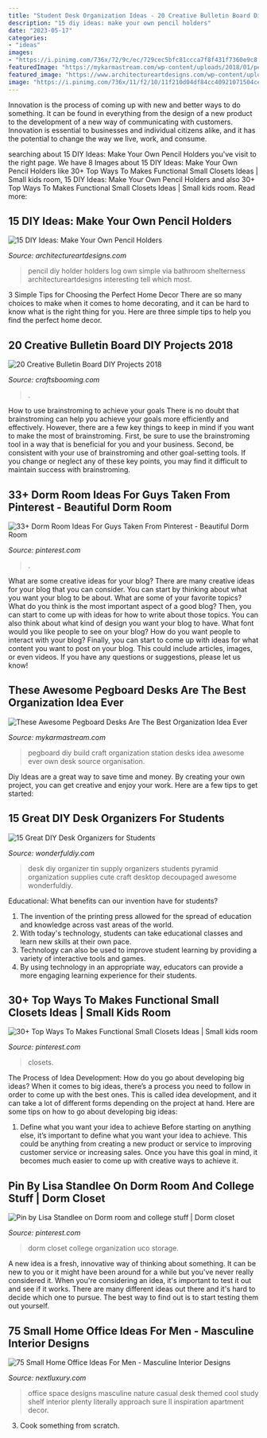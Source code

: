 ```yaml
---
title: "Student Desk Organization Ideas - 20 Creative Bulletin Board Diy Projects 2018"
description: "15 diy ideas: make your own pencil holders"
date: "2023-05-17"
categories:
- "ideas"
images:
- "https://i.pinimg.com/736x/72/9c/ec/729cec5bfc81ccca7f8f431f7360e9c8.jpg"
featuredImage: "https://mykarmastream.com/wp-content/uploads/2018/01/pegboard-desk-13-.jpg"
featured_image: "https://www.architectureartdesigns.com/wp-content/uploads/2013/04/ArchitectureArtDesigns-69.jpg"
image: "https://i.pinimg.com/736x/11/f2/10/11f210d04df84cc40921071504cedd57--college-dorm-closet-usc-college.jpg"
---
```



Innovation is the process of coming up with new and better ways to do something. It can be found in everything from the design of a new product to the development of a new way of communicating with customers. Innovation is essential to businesses and individual citizens alike, and it has the potential to change the way we live, work, and consume.

	

		
searching about 15 DIY Ideas: Make Your Own Pencil Holders you've visit to the right page. We have 8 Images about 15 DIY Ideas: Make Your Own Pencil Holders like 30+ Top Ways To Makes Functional Small Closets Ideas | Small kids room, 15 DIY Ideas: Make Your Own Pencil Holders and also 30+ Top Ways To Makes Functional Small Closets Ideas | Small kids room. Read more:
		
    
## 15 DIY Ideas: Make Your Own Pencil Holders

<img loading=lazy src="https://www.architectureartdesigns.com/wp-content/uploads/2013/04/ArchitectureArtDesigns-69.jpg" onerror="this.onerror=null;this.src='https://tse1.mm.bing.net/th?id=OIP.vmVKG8CbBl6S7kLNVpBnTgHaLH&amp;pid=15.1';" alt="15 DIY Ideas: Make Your Own Pencil Holders">

_Source: architectureartdesigns.com_

>pencil diy holder holders log own simple via bathroom shelterness architectureartdesigns interesting tell which most. 

	

3 Simple Tips for Choosing the Perfect Home Decor
There are so many choices to make when it comes to home decorating, and it can be hard to know what is the right thing for you. Here are three simple tips to help you find the perfect home decor.

    
## 20 Creative Bulletin Board DIY Projects 2018

<img loading=lazy src="https://craftsbooming.com/wp-content/uploads/2017/07/bulletin-board-diy/9-bulletin-board-diy-projects.jpg" onerror="this.onerror=null;this.src='https://tse3.mm.bing.net/th?id=OIP.yGNYsrFetpjsn7Qm3qgRGAHaMT&amp;pid=15.1';" alt="20 Creative Bulletin Board DIY Projects 2018">

_Source: craftsbooming.com_

>. 

	

How to use brainstroming to achieve your goals
There is no doubt that brainstroming can help you achieve your goals more efficiently and effectively. However, there are a few key things to keep in mind if you want to make the most of brainstroming. First, be sure to use the brainstroming tool in a way that is beneficial for you and your business. Second, be consistent with your use of brainstroming and other goal-setting tools. If you change or neglect any of these key points, you may find it difficult to maintain success with brainstroming.

    
## 33+ Dorm Room Ideas For Guys Taken From Pinterest - Beautiful Dorm Room

<img loading=lazy src="https://i.pinimg.com/736x/83/2d/e7/832de7177e2f4db73779b7c1cb7d08f9.jpg" onerror="this.onerror=null;this.src='https://tse2.mm.bing.net/th?id=OIP.SCnOOm-pxPAzLlWej-2N8wHaMV&amp;pid=15.1';" alt="33+ Dorm Room Ideas For Guys Taken From Pinterest - Beautiful Dorm Room">

_Source: pinterest.com_

>. 

	

What are some creative ideas for your blog?
There are many creative ideas for your blog that you can consider. You can start by thinking about what you want your blog to be about. What are some of your favorite topics? What do you think is the most important aspect of a good blog? Then, you can start to come up with ideas for how to write about those topics. You can also think about what kind of design you want your blog to have. What font would you like people to see on your blog? How do you want people to interact with your blog? Finally, you can start to come up with ideas for what content you want to post on your blog. This could include articles, images, or even videos. If you have any questions or suggestions, please let us know!

    
## These Awesome Pegboard Desks Are The Best Organization Idea Ever

<img loading=lazy src="https://mykarmastream.com/wp-content/uploads/2018/01/pegboard-desk-13-.jpg" onerror="this.onerror=null;this.src='https://tse3.mm.bing.net/th?id=OIP.stU0eOWEcIFEs3r6xbzFXwHaLG&amp;pid=15.1';" alt="These Awesome Pegboard Desks Are The Best Organization Idea Ever">

_Source: mykarmastream.com_

>pegboard diy build craft organization station desks idea awesome ever own desk source organisation. 

	

Diy Ideas are a great way to save time and money. By creating your own project, you can get creative and enjoy your work. Here are a few tips to get started: 

    
## 15 Great DIY Desk Organizers For Students

<img loading=lazy src="https://cdn.wonderfuldiy.com/wp-content/uploads/2018/09/Decoupaged-tin-can-pyramid-desk-organizer.jpg" onerror="this.onerror=null;this.src='https://tse1.mm.bing.net/th?id=OIP.v29G7KkYrQue9PSiV7ijuQHaLH&amp;pid=15.1';" alt="15 Great DIY Desk Organizers for Students">

_Source: wonderfuldiy.com_

>desk diy organizer tin supply organizers students pyramid organization supplies cute craft desktop decoupaged awesome wonderfuldiy. 

	

Educational: What benefits can our invention have for students?
1. The invention of the printing press allowed for the spread of education and knowledge across vast areas of the world.
2. With today's technology, students can take educational classes and learn new skills at their own pace.
3. Technology can also be used to improve student learning by providing a variety of interactive tools and games.
4. By using technology in an appropriate way, educators can provide a more engaging learning experience for their students.

    
## 30+ Top Ways To Makes Functional Small Closets Ideas | Small Kids Room

<img loading=lazy src="https://i.pinimg.com/736x/72/9c/ec/729cec5bfc81ccca7f8f431f7360e9c8.jpg" onerror="this.onerror=null;this.src='https://tse2.mm.bing.net/th?id=OIP.-l9WFJGz9ZCSI_SMi-D_NwHaJ4&amp;pid=15.1';" alt="30+ Top Ways To Makes Functional Small Closets Ideas | Small kids room">

_Source: pinterest.com_

>closets. 

	

The Process of Idea Development: How do you go about developing big ideas?
When it comes to big ideas, there’s a process you need to follow in order to come up with the best ones. This is called idea development, and it can take a lot of different forms depending on the project at hand. Here are some tips on how to go about developing big ideas:
1. Define what you want your idea to achieve 
Before starting on anything else, it’s important to define what you want your idea to achieve. This could be anything from creating a new product or service to improving customer service or increasing sales. Once you have this goal in mind, it becomes much easier to come up with creative ways to achieve it.

    
## Pin By Lisa Standlee On Dorm Room And College Stuff | Dorm Closet

<img loading=lazy src="https://i.pinimg.com/736x/11/f2/10/11f210d04df84cc40921071504cedd57--college-dorm-closet-usc-college.jpg" onerror="this.onerror=null;this.src='https://tse1.mm.bing.net/th?id=OIP.bE3k96Nh-689AzGMPxnVuQHaJ3&amp;pid=15.1';" alt="Pin by Lisa Standlee on Dorm room and college stuff | Dorm closet">

_Source: pinterest.com_

>dorm closet college organization uco storage. 

	

A new idea is a fresh, innovative way of thinking about something. It can be new to you or it might have been around for a while but you've never really considered it. When you're considering an idea, it's important to test it out and see if it works. There are many different ideas out there and it's hard to decide which one to pursue. The best way to find out is to start testing them out yourself.

    
## 75 Small Home Office Ideas For Men - Masculine Interior Designs

<img loading=lazy src="http://nextluxury.com/wp-content/uploads/casual-nature-themed-small-home-office-ideas.jpg" onerror="this.onerror=null;this.src='https://tse1.mm.bing.net/th?id=OIP.V0ehRGIP3xicrbP_mjiyVQHaL0&amp;pid=15.1';" alt="75 Small Home Office Ideas For Men - Masculine Interior Designs">

_Source: nextluxury.com_

>office space designs masculine nature casual desk themed cool study shelf interior plenty literally approach sure ll inspiration apartment decor. 

	

3. Cook something from scratch.

